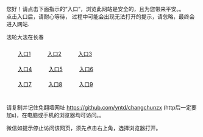 您好！请点击下面指示的“入口”，浏览此网站是安全的，且为您带来平安。。 <br/>
点击入口后，请耐心等待， 过程中可能会出现无法打开的提示，请忽略，最终会进入网站. </br>

法轮大法在长春<br/>
<div style="padding:10px"><a style="margin:20px" target="_blank" href="https://d2el1nz0kqacxm.cloudfront.net/2Qpsp?wlctuzpw" id="ccLink1" rel="nofollow">入口1</a> <a target="_blank" style="margin:20px" href="https://d1on4v9oelm325.cloudfront.net/2Qpsp?ohtxkhx" id="ccLink2" rel="nofollow">入口2</a> <a style="margin:20px" target="_blank" href="https://d3unepzwmgyko8.cloudfront.net/2Qpsp?ndqge" id="ccLink3" rel="nofollow">入口3</a></div>

<div style="padding:10px" ><a style="margin:20px" target="_blank" href="https://d2el1nz0kqacxm.cloudfront.net/2Qpsp?wlctuzpw" id="ccLink4" rel="nofollow">入口4</a> <a style="margin:20px" href="https://d1on4v9oelm325.cloudfront.net/2Qpsp?ohtxkhx" target="_blank" id="ccLink5" rel="nofollow">入口5</a> <a style="margin:20px" href="https://d3unepzwmgyko8.cloudfront.net/2Qpsp?ndqge" target="_blank" id="ccLink6" rel="nofollow">入口6</a></div>

<div style="padding:10px"><a style="margin:20px" target="_blank" href="https://d2el1nz0kqacxm.cloudfront.net/2Qpsp?wlctuzpw" id="ccLink7" rel="nofollow">入口7</a> <a style="margin:20px" href="https://d1on4v9oelm325.cloudfront.net/2Qpsp?ohtxkhx" target="_blank" id="ccLink8" rel="nofollow">入口8</a> <a style="margin:20px" target="_blank" href="https://d3unepzwmgyko8.cloudfront.net/2Qpsp?ndqge" id="ccLink9" rel="nofollow">入口9</a></div>

<br/>



请复制并记住免翻墙网址 https://github.com/yntd/changchunzx (http后一定要加s)，在电脑或手机的浏览器均可访问。。<br/>

微信如提示停止访问该网页，须先点击右上角，选择浏览器打开。
